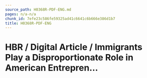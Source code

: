 ```yaml
---
source_path: H0368R-PDF-ENG.md
pages: n/a-n/a
chunk_id: 7efe23c586fe59325ad41c6641c6b666e386d1b7
title: H0368R-PDF-ENG
---
```

# HBR / Digital Article / Immigrants Play a Disproportionate Role in American Entrepren…
